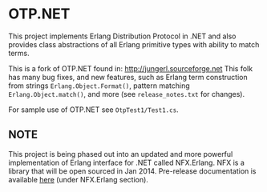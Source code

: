 # OTP.NET #

This project implements Erlang Distribution Protocol in .NET and also provides class
abstractions of all Erlang primitive types with ability to match terms.

This is a fork of OTP.NET found in: http://jungerl.sourceforge.net
This folk has many bug fixes, and new features, such as Erlang term construction from
strings `Erlang.Object.Format()`, pattern matching `Erlang.Object.match()`, and more
(see `release_notes.txt` for changes).

For sample use of OTP.NET see `OtpTest1/Test1.cs`.

## NOTE ##

This project is being phased out into an updated and more powerful implementation
of Erlang interface for .NET called NFX.Erlang.  NFX is a library that will be
open sourced in Jan 2014. Pre-release documentation is available
[here](http://itadapter.com/nfxhelp/) (under NFX.Erlang section).
